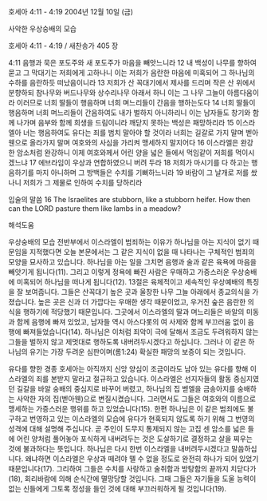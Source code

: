 호세아 4:11 - 4:19 
2004년 12월 10일 (금)

사악한 우상숭배의 모습



호세아 4:11 - 4:19 / 새찬송가 405 장


4:11 음행과 묵은 포도주와 새 포도주가 마음을 빼앗느니라 12 내 백성이 나무를 향하여 묻고 그 막대기는 저희에게 고하나니 이는 저희가 음란한 마음에 미혹되어 그 하나님의 수하를 음란하듯 떠났음이니라 13 저희가 산 꼭대기에서 제사를 드리며 작은 산 위에서 분향하되 참나무와 버드나무와 상수리나무 아래서 하니 이는 그 나무 그늘이 아름다움이라 이러므로 너희 딸들이 행음하며 너희 며느리들이 간음을 행하는도다 14 너희 딸들이 행음하며 너희 며느리들이 간음하여도 내가 벌하지 아니하리니 이는 남자들도 창기와 함께 나가며 음부와 함께 희생을 드림이니라 깨닫지 못하는 백성은 패망하리라 15 이스라엘아 너는 행음하여도 유다는 죄를 범치 말아야 할 것이라 너희는 길갈로 가지 말며 벧아웬으로 올라가지 말며 여호와의 사심을 가리켜 맹세하지 말지어다 16 이스라엘은 완강한 암소처럼 완강하니 이제 여호와께서 어린 양을 넓은 들에서 먹임같이 저희를 먹이시겠느냐 17 에브라임이 우상과 연합하였으니 버려 두라 18 저희가 마시기를 다 하고는 행음하기를 마지 아니하며 그 방백들은 수치를 기뻐하느니라 19 바람이 그 날개로 저를 쌌나니 저희가 그 제물로 인하여 수치를 당하리라

입술의 말씀
16 The Israelites are stubborn, like a stubborn heifer. How then can the LORD pasture them like lambs in a meadow?

해석도움





우상숭배의 모습
전반부에서 이스라엘이 범죄하는 이유가 하나님을 아는 지식이 없기 때문임을 지적했다면 오늘 본문에서는 그 같은 지식이 없을 때 나타나는 구체적인 범죄의 모양을 묘사하고 있습니다. 하나님을 아는 일을 그치면 음행과 술과 같은 육욕에 마음을 빼앗기게 됩니다(11). 그리고 이렇게 정욕에 빠진 사람은 우매하고 가증스러운 우상숭배에 미혹되어 하나님을 떠나게 됩니다(12). 13절은 육체적이고 세속적인 우상예배의 특징을 잘 보여줍니다. 그들은 산꼭대기 높은 곳과 울창한 나무 그늘 아래에서 종교의식을 가졌습니다. 높은 곳은 신과 더 가깝다는 우매한 생각 때문이었고, 우거진 숲은 음란한 의식을 행하기에 적당했기 때문입니다. 그곳에서 이스라엘의 딸과 며느리들은 바알의 미동과 함께 음행에 빠져 있었고, 남자들 역시 아스다롯의 여 사제와 함께 부끄러움 없이 음행에 빠져들었습니다(14). 하나님은 이처럼 죄악이 극에 달해서 조금도 두려워하지 않는 그들을 벌하지 않고 제멋대로 행하도록 내버려두시겠다고 하십니다. 그러나 이 같은 하나님의 유기는 가장 두려운 심판이며(롬1:24) 확실한 패망의 보증이 되는 것입니다.  

유다를 향한 경종
호세아는 아직까지 신앙 양심이 조금이라도 남아 있는 유다를 향해 이스라엘의 죄를 본받지 말라고 절규하고 있습니다. 이스라엘은 선지자들의 활동 중심지였던 길갈을 바알 숭배의 중심지로 바꾸어 버렸고, 하나님의 집 벧엘을 금송아지를 숭배하는 사악한 자의 집(벧아웬)으로 변질시켰습니다. 그러면서도 그들은 여호와의 이름으로 맹세하는 가증스러운 행위를 하고 있었습니다(15). 한편 하나님은 이 같은 범죄에도 불구하고 번영하고 있는 이스라엘의 모습에 유다가 현혹되지 않도록 하기 위해 그 번영의 성격에 대해 설명해 주십니다. 곧 주인이 도무지 통제되지 않는 고집 센 암소를 넓은 들에 어린 양처럼 풀어놓아 포식하게 내버려두는 것은 도살하기로 결정하고 살을 찌우는 것에 불과하다는 뜻입니다. 하나님은 다시 한번 이스라엘을 내버려두시겠다고 말씀하십니다. 왜냐하면 이스라엘은 우상과 떼려야 뗄 수 없을 정도로 완전히 하나가 되어 있었기 때문입니다(17). 그리하여 그들은 수치를 사랑하고 술취함과 방탕함의 끝까지 치닫다가(18), 회리바람에 의해 순식간에 멸망당할 것입니다. 그때 그들은 자기들을 도울 능력이 없는 신들에게 그토록 정성을 들인 것에 대해 부끄러워하게 될 것입니다(19).